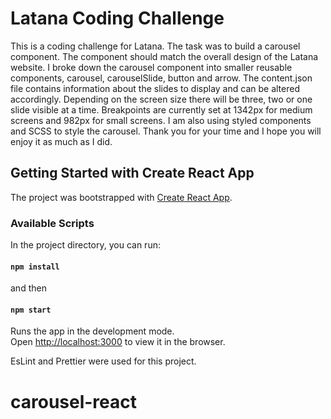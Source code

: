 # Latana Coding Challenge

This is a coding challenge for Latana. The task was to build a carousel component. The component should match the overall design of the Latana website. I broke down the carousel component into smaller reusable components, carousel, carouselSlide, button and arrow. The content.json file contains information about the slides to display and can be altered accordingly. Depending on the screen size there will be three, two or one slide visible at a time. Breakpoints are currently set at 1342px for medium screens and 982px for small screens.
I am also using styled components and SCSS to style the carousel.
Thank you for your time and I hope you will enjoy it as much as I did.

## Getting Started with Create React App

The project was bootstrapped with [Create React App](https://github.com/facebook/create-react-app).

### Available Scripts

In the project directory, you can run:

#### `npm install`

and then

#### `npm start`

Runs the app in the development mode.\
Open [http://localhost:3000](http://localhost:3000) to view it in the browser.

EsLint and Prettier were used for this project.
# carousel-react
